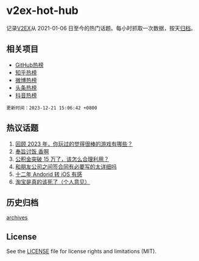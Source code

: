 # v2ex-hot-hub

 记录[V2EX](https://www.v2ex.com/)从 2021-01-06 日至今的热门话题。每小时抓取一次数据，按天[归档](archives)。
 
 ## 相关项目

- [GitHub热榜](https://github.com/lonnyzhang423/github-hot-hub)
- [知乎热榜](https://github.com/lonnyzhang423/zhihu-hot-hub)
- [微博热榜](https://github.com/lonnyzhang423/weibo-hot-hub)
- [头条热榜](https://github.com/lonnyzhang423/toutiao-hot-hub)
- [抖音热榜](https://github.com/lonnyzhang423/douyin-hot-hub)


 `更新时间：2023-12-21 15:06:42 +0800`

## 热议话题

1. [回顾 2023 年，你玩过的觉得很棒的游戏有哪些？](https://www.v2ex.com/t/1002140)
1. [奉旨讨饭 香啊](https://www.v2ex.com/t/1002169)
1. [公积金突破 15 万了，该怎么合理利用？](https://www.v2ex.com/t/1002139)
1. [和朋友公司之间签合同有必要写的太详细吗](https://www.v2ex.com/t/1002067)
1. [十二年 Andorid 转 iOS 有感](https://www.v2ex.com/t/1002077)
1. [淘宝是真的该死了（个人意见）](https://www.v2ex.com/t/1002138)

## 历史归档

[archives](archives)

## License

See the [LICENSE](LICENSE) file for license rights and limitations (MIT).
